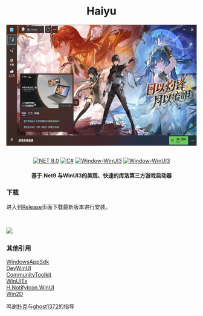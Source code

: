 <div align="center">
   <h1>Haiyu</h1>
   <img align="center" height="400" src="img/home.png" alt="Main" style="zoom:80%;" data-align="center">
   <br/>
   <br/>

   [![NET 8.0](https://img.shields.io/badge/dotnet-9.0-purple.svg?style=flat-square&color=512bd4)](https://learn.microsoft.com/zh-cn/dotnet/core/whats-new/dotnet-9/)
   [![C#](https://img.shields.io/badge/CSharp-14.0-purple.svg?style=flat-square&color=512bd4)](https://learn.microsoft.com/zh-cn/dotnet/csharp/)
   [![Window-WinUI3](https://img.shields.io/badge/WindowsAppSDK-v1.6-blue)](https://learn.microsoft.com/en-us/windows/apps/windows-app-sdk/)
   [![Window-WinUI3](https://img.shields.io/badge/AOT-purple)](https://learn.microsoft.com/zh-cn/dotnet/core/deploying/native-aot/interop/)

</div>

<div align="center">

<h4> 基于.Net9 与WinUI3的美观、快速的库洛第三方游戏启动器</h4>

</div>

### 下载

进入到<a href="https://github.com/BlameTwo/WutheringWavesTool/releases">Release</a>页面下载最新版本进行安装。

<br>

[<img src="https://get.microsoft.com/images/zh-cn%20dark.svg" width="200"/>](https://apps.microsoft.com/detail/9p70bt6bvwfh?hl=zh-CN&gl=CN)


### 其他引用

[WindowsAppSdk](https://github.com/microsoft/WindowsAppSDK)
<br>
[DevWinUI](https://github.com/ghost1372/DevWinUI)
<br>
[CommunityToolkit](https://github.com/CommunityToolkit)
<br>
[WinUIEx](https://github.com/dotMorten/WinUIEx)
<br>
[H.NotifyIcon.WinUI](https://github.com/HavenDV/H.NotifyIcon)
<br>
[Win2D](https://github.com/microsoft/Win2D)
<br>

鸣谢[扑克](https://github.com/Poker-sang)与[ghost1372](https://github.com/ghost1372)的指导

